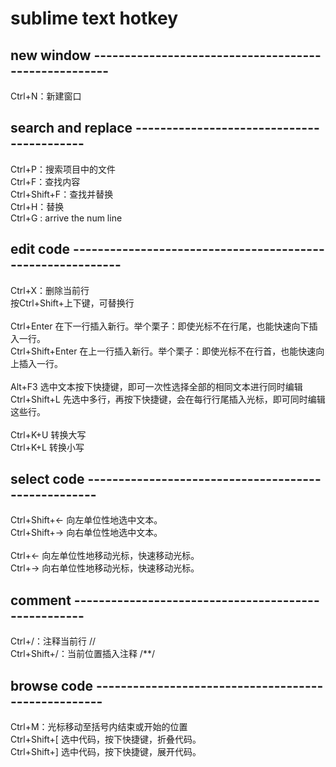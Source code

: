 # sublime text hotkey

## new window -----------------------------------------------------
Ctrl+N：新建窗口<br/>
## search and replace ------------------------------------------
Ctrl+P：搜索项目中的文件<br/>
Ctrl+F：查找内容<br/>
Ctrl+Shift+F：查找并替换<br/>
Ctrl+H：替换<br/>
Ctrl+G : arrive the num line<br/>
## edit code -----------------------------------------------------------
Ctrl+X：删除当前行<br/>
按Ctrl+Shift+上下键，可替换行<br/>
<br/>
Ctrl+Enter 在下一行插入新行。举个栗子：即使光标不在行尾，也能快速向下插入一行。<br/>
Ctrl+Shift+Enter 在上一行插入新行。举个栗子：即使光标不在行首，也能快速向上插入一行。<br/>
<br/>
Alt+F3 选中文本按下快捷键，即可一次性选择全部的相同文本进行同时编辑<br/>
Ctrl+Shift+L 先选中多行，再按下快捷键，会在每行行尾插入光标，即可同时编辑这些行。<br/>
<br/>
Ctrl+K+U 转换大写<br/>
Ctrl+K+L 转换小写<br/>
## select code ----------------------------------------------------<br/>
Ctrl+Shift+← 向左单位性地选中文本。<br/>
Ctrl+Shift+→ 向右单位性地选中文本。<br/>
<br/>
Ctrl+← 向左单位性地移动光标，快速移动光标。<br/>
Ctrl+→ 向右单位性地移动光标，快速移动光标。<br/>
## comment ----------------------------------------------------<br/>
Ctrl+/：注释当前行 //<br/>
Ctrl+Shift+/：当前位置插入注释 /**/<br/>
## browse code ----------------------------------------------------<br/>
Ctrl+M：光标移动至括号内结束或开始的位置<br/>
Ctrl+Shift+[ 选中代码，按下快捷键，折叠代码。<br/>
Ctrl+Shift+] 选中代码，按下快捷键，展开代码。<br/>